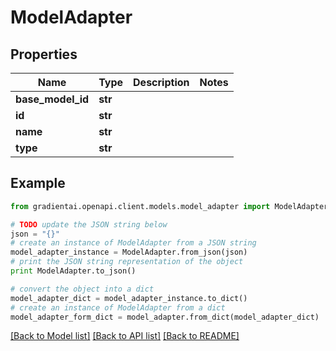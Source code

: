 # ModelAdapter


## Properties
Name | Type | Description | Notes
------------ | ------------- | ------------- | -------------
**base_model_id** | **str** |  | 
**id** | **str** |  | 
**name** | **str** |  | 
**type** | **str** |  | 

## Example

```python
from gradientai.openapi.client.models.model_adapter import ModelAdapter

# TODO update the JSON string below
json = "{}"
# create an instance of ModelAdapter from a JSON string
model_adapter_instance = ModelAdapter.from_json(json)
# print the JSON string representation of the object
print ModelAdapter.to_json()

# convert the object into a dict
model_adapter_dict = model_adapter_instance.to_dict()
# create an instance of ModelAdapter from a dict
model_adapter_form_dict = model_adapter.from_dict(model_adapter_dict)
```
[[Back to Model list]](../README.md#documentation-for-models) [[Back to API list]](../README.md#documentation-for-api-endpoints) [[Back to README]](../README.md)


